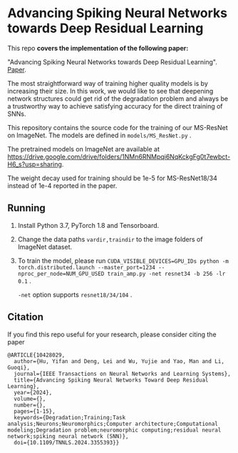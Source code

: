 # Advancing Spiking Neural Networks towards Deep Residual Learning

This repo **covers the implementation of the following paper:**

"Advancing Spiking Neural Networks towards Deep Residual Learning". [Paper](https://ieeexplore.ieee.org/abstract/document/10428029).

The most straightforward way of training higher quality models is by increasing their size. In this work, we would like to see that deepening network structures could get rid of the degradation problem and always be a trustworthy way to achieve satisfying accuracy for the direct training of SNNs.

This repository contains the source code for the training of our MS-ResNet on ImageNet. The models are defined in `models/MS_ResNet.py` .

The pretrained models on ImageNet are available at https://drive.google.com/drive/folders/1NMn6RNMpqi6NqKckgFg0t7ewbct-H6_s?usp=sharing.

The weight decay used for training should be 1e-5 for MS-ResNet18/34 instead of 1e-4 reported in the paper.

## Running

1. Install Python 3.7, PyTorch 1.8 and Tensorboard.  

2. Change the data paths `vardir,traindir` to the image folders of ImageNet dataset.

3. To train the model, please run  `CUDA_VISIBLE_DEVICES=GPU_IDs python -m torch.distributed.launch --master_port=1234 --nproc_per_node=NUM_GPU_USED train_amp.py -net resnet34 -b 256 -lr 0.1` .

   `-net` option supports `resnet18/34/104` .

## Citation

If you find this repo useful for your research, please consider citing the paper

```
@ARTICLE{10428029,
  author={Hu, Yifan and Deng, Lei and Wu, Yujie and Yao, Man and Li, Guoqi},
  journal={IEEE Transactions on Neural Networks and Learning Systems}, 
  title={Advancing Spiking Neural Networks Toward Deep Residual Learning}, 
  year={2024},
  volume={},
  number={},
  pages={1-15},
  keywords={Degradation;Training;Task analysis;Neurons;Neuromorphics;Computer architecture;Computational modeling;Degradation problem;neuromorphic computing;residual neural network;spiking neural network (SNN)},
  doi={10.1109/TNNLS.2024.3355393}}
```
